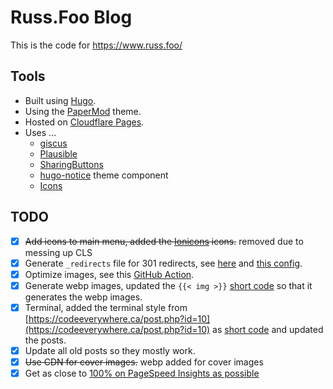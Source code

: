 # Russ.Foo Blog

This is the code for https://www.russ.foo/

## Tools

- Built using [Hugo](https://gohugo.io/).
- Using the [PaperMod](https://github.com/adityatelange/hugo-PaperMod) theme.
- Hosted on [Cloudflare Pages](https://pages.cloudflare.com/).
- Uses ...
    - [giscus](https://giscus.app)
    - [Plausible](https://plausible.io)
    - [SharingButtons](https://sharingbuttons.io)
    - [hugo-notice](https://github.com/martignoni/hugo-notice) theme component
    - [Icons](https://simpleicons.org/)

## TODO

- [x] ~~Add icons to main menu, added the [Ionicons](https://ionic.io/ionicons) icons.~~ removed due to messing up CLS
- [x] Generate `_redirects` file for 301 redirects, see [here](https://github.com/russmckendrick/blog/blob/main/layouts/_default/home._redirects) and [this config](https://github.com/russmckendrick/blog/blob/2435118e406b146fc1934602b28ac71fa0d199de/config.yml#L151-L163).
- [x] Optimize images, see this [GitHub Action](https://github.com/russmckendrick/blog/blob/main/.github/workflows/calibreapp-image-actions.yml).
- [x] Generate webp images, updated the `{{< img >}}` [short code](https://github.com/russmckendrick/blog/blob/main/layouts/shortcodes/img.html) so that it generates the webp images.
- [x] Terminal, added the terminal style from [https://codeeverywhere.ca/post.php?id=10](https://codeeverywhere.ca/post.php?id=10) as [short code](https://github.com/russmckendrick/blog/blob/main/layouts/shortcodes/terminal.html) and updated the posts.
- [x] Update all old posts so they mostly work.
- [x] ~~Use CDN for cover images.~~ webp added for cover images
- [x] Get as close to [100% on PageSpeed Insights as possible](https://pagespeed.web.dev/report?url=https%3A%2F%2Fwww.mediaglasses.blog%2F&form_factor=mobile)
